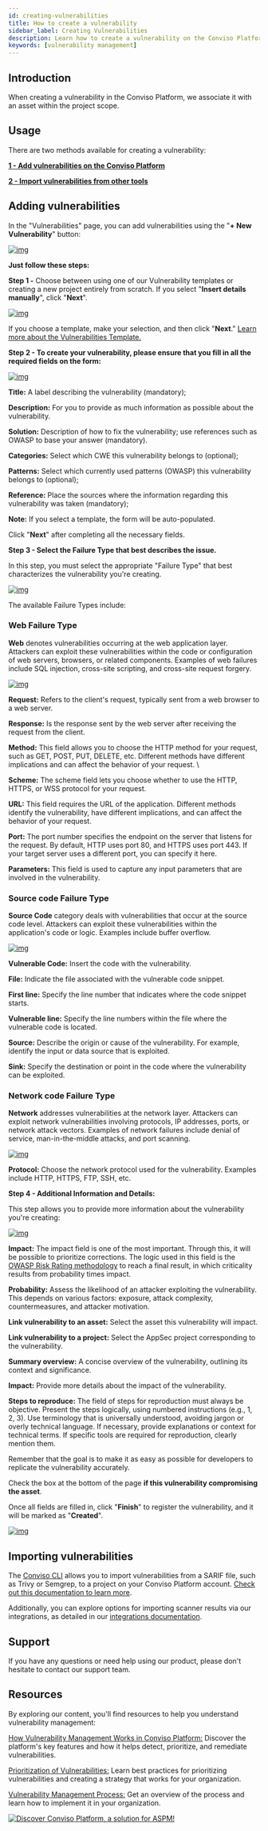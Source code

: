 ```yaml
---
id: creating-vulnerabilities
title: How to create a vulnerability
sidebar_label: Creating Vulnerabilities
description: Learn how to create a vulnerability on the Conviso Platform, using ready-made templates or entering details manually.
keywords: [vulnerability management]
---
```


## Introduction

When creating a vulnerability in the Conviso Platform, we associate it with an asset within the project scope.

## Usage

There are two methods available for creating a vulnerability:

**[1 - Add vulnerabilities on the Conviso Platform](#adding-vulnerabilities)**

**[2 - Import vulnerabilities from other tools](#importing-vulnerabilities)**

## Adding vulnerabilities
In the "Vulnerabilities" page, you can add vulnerabilities using the "**+ New Vulnerability**" button:

[![img](../../static/img/creating-vuln-img1.png 'Vulnerability management on the Conviso Platform.')](https://cta-service-cms2.hubspot.com/web-interactives/public/v1/track/redirect?encryptedPayload=AVxigLKtcWzoFbzpyImNNQsXC9S54LjJuklwM39zNd7hvSoR%2FVTX%2FXjNdqdcIIDaZwGiNwYii5hXwRR06puch8xINMyL3EXxTMuSG8Le9if9juV3u%2F%2BX%2FCKsCZN1tLpW39gGnNpiLedq%2BrrfmYxgh8G%2BTcRBEWaKasQ%3D&webInteractiveContentId=125788977029&portalId=5613826)

**Just follow these steps:**

**Step 1 -** Choose between using one of our Vulnerability templates or creating a new project entirely from scratch. If you select "**Insert details manually**", click "**Next**".

[![img](../../static/img/creating-vuln-img2.png 'Vulnerability model selection interface or creation manual on the Conviso Platform.')](https://cta-service-cms2.hubspot.com/web-interactives/public/v1/track/redirect?encryptedPayload=AVxigLKtcWzoFbzpyImNNQsXC9S54LjJuklwM39zNd7hvSoR%2FVTX%2FXjNdqdcIIDaZwGiNwYii5hXwRR06puch8xINMyL3EXxTMuSG8Le9if9juV3u%2F%2BX%2FCKsCZN1tLpW39gGnNpiLedq%2BrrfmYxgh8G%2BTcRBEWaKasQ%3D&webInteractiveContentId=125788977029&portalId=5613826)

If you choose a template, make your selection, and then click "**Next**."  [Learn more about the Vulnerabilities Template.](XX)

**Step 2 - To create your vulnerability, please ensure that you fill in all the required fields on the form:**

[![img](../../static/img/creating-vuln-img3.png 'Field filling interface to create a vulnerability.')](https://cta-service-cms2.hubspot.com/web-interactives/public/v1/track/redirect?encryptedPayload=AVxigLKtcWzoFbzpyImNNQsXC9S54LjJuklwM39zNd7hvSoR%2FVTX%2FXjNdqdcIIDaZwGiNwYii5hXwRR06puch8xINMyL3EXxTMuSG8Le9if9juV3u%2F%2BX%2FCKsCZN1tLpW39gGnNpiLedq%2BrrfmYxgh8G%2BTcRBEWaKasQ%3D&webInteractiveContentId=125788977029&portalId=5613826)

**Title:** A label describing the vulnerability (mandatory);

**Description:** For you to provide as much information as possible about the vulnerability.

**Solution:** Description of how to fix the vulnerability; use references such as OWASP to base your answer (mandatory).

**Categories:** Select which CWE this vulnerability belongs to (optional);

**Patterns:** Select which currently used patterns (OWASP) this vulnerability belongs to (optional);

**Reference:** Place the sources where the information regarding this vulnerability was taken (mandatory);

**Note:** If you select a template, the form will be auto-populated.

Click "**Next**" after completing all the necessary fields.

**Step 3 - Select the Failure Type that best describes the issue.**

In this step, you must select the appropriate "Failure Type" that best characterizes the vulnerability you're creating. 

[![img](../../static/img/creating-vuln-img4.png 'Failure Type available on the Conviso Platform.')](https://cta-service-cms2.hubspot.com/web-interactives/public/v1/track/redirect?encryptedPayload=AVxigLKtcWzoFbzpyImNNQsXC9S54LjJuklwM39zNd7hvSoR%2FVTX%2FXjNdqdcIIDaZwGiNwYii5hXwRR06puch8xINMyL3EXxTMuSG8Le9if9juV3u%2F%2BX%2FCKsCZN1tLpW39gGnNpiLedq%2BrrfmYxgh8G%2BTcRBEWaKasQ%3D&webInteractiveContentId=125788977029&portalId=5613826)

The available Failure Types include:

### Web Failure Type

**Web** denotes vulnerabilities occurring at the web application layer. Attackers can exploit these vulnerabilities within the code or configuration of web servers, browsers, or related components. Examples of web failures include SQL injection, cross-site scripting, and cross-site request forgery.

[![img](../../static/img/creating-vuln-img5.png 'Selection of the failure type to classify a web vulnerability.')](https://cta-service-cms2.hubspot.com/web-interactives/public/v1/track/redirect?encryptedPayload=AVxigLKtcWzoFbzpyImNNQsXC9S54LjJuklwM39zNd7hvSoR%2FVTX%2FXjNdqdcIIDaZwGiNwYii5hXwRR06puch8xINMyL3EXxTMuSG8Le9if9juV3u%2F%2BX%2FCKsCZN1tLpW39gGnNpiLedq%2BrrfmYxgh8G%2BTcRBEWaKasQ%3D&webInteractiveContentId=125788977029&portalId=5613826)

**Request:**  Refers to the client's request, typically sent from a web browser to a web server.

**Response:** Is the response sent by the web server after receiving the request from the client.

**Method:** This field allows you to choose the HTTP method for your request, such as GET, POST, PUT, DELETE, etc. Different methods have different implications and can affect the behavior of your request. \


**Scheme:** The scheme field lets you choose whether to use the HTTP, HTTPS, or WSS protocol for your request.

**URL:** This field requires the URL of the application. Different methods identify the vulnerability, have different implications, and can affect the behavior of your request.

**Port:** The port number specifies the endpoint on the server that listens for the request. By default, HTTP uses port 80, and HTTPS uses port 443. If your target server uses a different port, you can specify it here.

**Parameters:** This field is used to capture any input parameters that are involved in the vulnerability.

### Source code Failure Type

**Source Code** category deals with vulnerabilities that occur at the source code level. Attackers can exploit these vulnerabilities within the application's code or logic. Examples include buffer overflow.

[![img](../../static/img/creating-vuln-img6.png 'Selection of the failure type to classify a source code vulnerability.')](https://cta-service-cms2.hubspot.com/web-interactives/public/v1/track/redirect?encryptedPayload=AVxigLKtcWzoFbzpyImNNQsXC9S54LjJuklwM39zNd7hvSoR%2FVTX%2FXjNdqdcIIDaZwGiNwYii5hXwRR06puch8xINMyL3EXxTMuSG8Le9if9juV3u%2F%2BX%2FCKsCZN1tLpW39gGnNpiLedq%2BrrfmYxgh8G%2BTcRBEWaKasQ%3D&webInteractiveContentId=125788977029&portalId=5613826)

**Vulnerable Code:** Insert the code with the vulnerability.

**File:** Indicate the file associated with the vulnerable code snippet.
 
**First line:** Specify the line number that indicates where the code snippet starts.
 
**Vulnerable line:** Specify the line numbers within the file where the vulnerable code is located.

**Source:** Describe the origin or cause of the vulnerability. For example, identify the input or data source that is exploited.

**Sink:** Specify the destination or point in the code where the vulnerability can be exploited.

### Network code Failure Type

**Network** addresses vulnerabilities at the network layer. Attackers can exploit network vulnerabilities involving protocols, IP addresses, ports, or network attack vectors. Examples of network failures include denial of service, man-in-the-middle attacks, and port scanning.

[![img](../../static/img/creating-vuln-img7.png 'Selection of the failure type to classify a network vulnerability.')](https://cta-service-cms2.hubspot.com/web-interactives/public/v1/track/redirect?encryptedPayload=AVxigLKtcWzoFbzpyImNNQsXC9S54LjJuklwM39zNd7hvSoR%2FVTX%2FXjNdqdcIIDaZwGiNwYii5hXwRR06puch8xINMyL3EXxTMuSG8Le9if9juV3u%2F%2BX%2FCKsCZN1tLpW39gGnNpiLedq%2BrrfmYxgh8G%2BTcRBEWaKasQ%3D&webInteractiveContentId=125788977029&portalId=5613826)

**Protocol:** Choose the network protocol used for the vulnerability. Examples include HTTP, HTTPS, FTP, SSH, etc.

**Step 4 - Additional Information and Details:**

This step allows you to provide more information about the vulnerability you're creating:

[![img](../../static/img/creating-vuln-img8.png 'Additional Information about the vulnerability.')](https://cta-service-cms2.hubspot.com/web-interactives/public/v1/track/redirect?encryptedPayload=AVxigLKtcWzoFbzpyImNNQsXC9S54LjJuklwM39zNd7hvSoR%2FVTX%2FXjNdqdcIIDaZwGiNwYii5hXwRR06puch8xINMyL3EXxTMuSG8Le9if9juV3u%2F%2BX%2FCKsCZN1tLpW39gGnNpiLedq%2BrrfmYxgh8G%2BTcRBEWaKasQ%3D&webInteractiveContentId=125788977029&portalId=5613826)

**Impact:** The impact field is one of the most important. Through this, it will be possible to prioritize corrections.
The logic used in this field is the [OWASP Risk Rating methodology](https://owasp.org/www-community/OWASP_Risk_Rating_Methodology) to reach a final result, in which criticality results from probability times impact.

**Probability:** Assess the likelihood of an attacker exploiting the vulnerability. This depends on various factors: exposure, attack complexity, countermeasures, and attacker motivation.

**Link vulnerability to an asset:** Select the asset this vulnerability will impact.

**Link vulnerability to a project:** Select the AppSec project corresponding to the vulnerability.

**Summary overview:** A concise overview of the vulnerability, outlining its context and significance.
 
**Impact:** Provide more details about the impact of the vulnerability.

**Steps to reproduce:** The field of steps for reproduction must always be objective. Present the steps logically, using numbered instructions (e.g., 1, 2, 3).  Use terminology that is universally understood, avoiding jargon or overly technical language. If necessary, provide explanations or context for technical terms. If specific tools are required for reproduction, clearly mention them.

Remember that the goal is to make it as easy as possible for developers to replicate the vulnerability accurately.

Check the box at the bottom of the page **if this vulnerability compromising the asset**.

Once all fields are filled in, click "**Finish**" to register the vulnerability, and it will be marked as "**Created**".

[![img](../../static/img/creating-vuln-img9.png 'Vulnerability registered on the Conviso Platform with the status highlighted.')](https://cta-service-cms2.hubspot.com/web-interactives/public/v1/track/redirect?encryptedPayload=AVxigLKtcWzoFbzpyImNNQsXC9S54LjJuklwM39zNd7hvSoR%2FVTX%2FXjNdqdcIIDaZwGiNwYii5hXwRR06puch8xINMyL3EXxTMuSG8Le9if9juV3u%2F%2BX%2FCKsCZN1tLpW39gGnNpiLedq%2BrrfmYxgh8G%2BTcRBEWaKasQ%3D&webInteractiveContentId=125788977029&portalId=5613826)

## Importing vulnerabilities

The [Conviso CLI](/docs/cli/installation.md) allows you to import vulnerabilities from a SARIF file, such as Trivy or Semgrep, to a project on your Conviso Platform account. [Check out this documentation to learn more](/docs/cli/findings.md).

Additionally, you can explore options for importing scanner results via our integrations, as detailed in our [integrations documentation](/docs/integrations/integrations_intro.md/#consolidate-vulnerability-management-through-integrated-security-scans).  

## Support

If you have any questions or need help using our product, please don't hesitate to contact our support team.

## Resources

By exploring our content, you'll find resources to help you understand vulnerability management:

[How Vulnerability Management Works in Conviso Platform:](https://bit.ly/3LBxR0m) Discover the platform's key features and how it helps detect, prioritize, and remediate vulnerabilities.

[Prioritization of Vulnerabilities:](https://bit.ly/3LBxR0m) Learn best practices for prioritizing vulnerabilities and creating a strategy that works for your organization.

[Vulnerability Management Process:](https://bit.ly/3LgMDIn) Get an overview of the process and learn how to implement it in your organization.

[![Discover Conviso Platform, a solution for ASPM!](https://no-cache.hubspot.com/cta/default/5613826/interactive-125788977029.png)](https://cta-service-cms2.hubspot.com/web-interactives/public/v1/track/redirect?encryptedPayload=AVxigLKtcWzoFbzpyImNNQsXC9S54LjJuklwM39zNd7hvSoR%2FVTX%2FXjNdqdcIIDaZwGiNwYii5hXwRR06puch8xINMyL3EXxTMuSG8Le9if9juV3u%2F%2BX%2FCKsCZN1tLpW39gGnNpiLedq%2BrrfmYxgh8G%2BTcRBEWaKasQ%3D&webInteractiveContentId=125788977029&portalId=5613826)